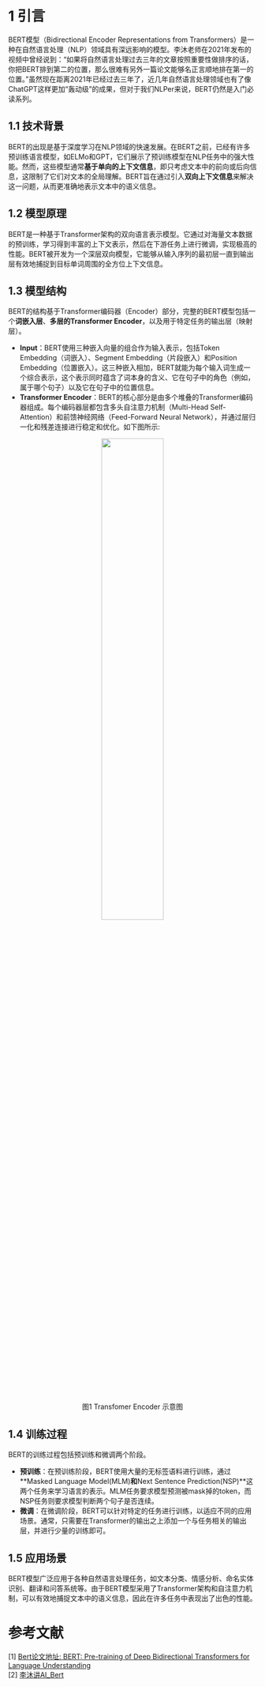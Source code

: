 # 1 引言

BERT模型（Bidirectional Encoder Representations from Transformers）是一种在自然语言处理（NLP）领域具有深远影响的模型。李沐老师在2021年发布的视频中曾经说到：“如果将自然语言处理过去三年的文章按照重要性做排序的话，你把BERT排到第二的位置，那么很难有另外一篇论文能够名正言顺地排在第一的位置。”虽然现在距离2021年已经过去三年了，近几年自然语言处理领域也有了像ChatGPT这样更加“轰动级”的成果，但对于我们NLPer来说，BERT仍然是入门必读系列。

## 1.1 技术背景
BERT的出现是基于深度学习在NLP领域的快速发展。在BERT之前，已经有许多预训练语言模型，如ELMo和GPT，它们展示了预训练模型在NLP任务中的强大性能。然而，这些模型通常**基于单向的上下文信息**，即只考虑文本中的前向或后向信息，这限制了它们对文本的全局理解。BERT旨在通过引入**双向上下文信息**来解决这一问题，从而更准确地表示文本中的语义信息。

## 1.2 模型原理
BERT是一种基于Transformer架构的双向语言表示模型。它通过对海量文本数据的预训练，学习得到丰富的上下文表示，然后在下游任务上进行微调，实现极高的性能。BERT被开发为一个深层双向模型，它能够从输入序列的最初层一直到输出层有效地捕捉到目标单词周围的全方位上下文信息。

## 1.3 模型结构
BERT的结构基于Transformer编码器（Encoder）部分，完整的BERT模型包括一个**词嵌入层**、**多层的Transformer Encoder**，以及用于特定任务的输出层（映射层）。

- **Input**：BERT使用三种嵌入向量的组合作为输入表示，包括Token Embedding（词嵌入）、Segment Embedding（片段嵌入）和Position Embedding（位置嵌入）。这三种嵌入相加，BERT就能为每个输入词生成一个综合表示，这个表示同时蕴含了词本身的含义、它在句子中的角色（例如，属于哪个句子）以及它在句子中的位置信息。
- **Transformer Encoder**：BERT的核心部分是由多个堆叠的Transformer编码器组成。每个编码器层都包含多头自注意力机制（Multi-Head Self-Attention）和前馈神经网络（Feed-Forward Neural Network），并通过层归一化和残差连接进行稳定和优化。如下图所示:
<div align=center>

<img src="./image.png" align="middle" width="50%">
</div>
<div align=center>图1 Transfomer Encoder 示意图</div>

## 1.4 训练过程
BERT的训练过程包括预训练和微调两个阶段。

- **预训练**：在预训练阶段，BERT使用大量的无标签语料进行训练，通过**Masked Language Model(MLM)**和**Next Sentence Prediction(NSP)**这两个任务来学习语言的表示。MLM任务要求模型预测被mask掉的token，而NSP任务则要求模型判断两个句子是否连续。
- **微调**：在微调阶段，BERT可以针对特定的任务进行训练，以适应不同的应用场景。通常，只需要在Transformer的输出之上添加一个与任务相关的输出层，并进行少量的训练即可。
## 1.5 应用场景
BERT模型广泛应用于各种自然语言处理任务，如文本分类、情感分析、命名实体识别、翻译和问答系统等。由于BERT模型采用了Transformer架构和自注意力机制，可以有效地捕捉文本中的语义信息，因此在许多任务中表现出了出色的性能。


# 参考文献
[1] [Bert论文地址: BERT: Pre-training of Deep Bidirectional Transformers for
Language Understanding](https://arxiv.org/abs/1908.08962 )  \
[2] [李沐讲AI_Bert](https://www.bilibili.com/video/BV1PL411M7eQ/?spm_id_from=333.337.search-card.all.click&vd_source=a7a5ff2f9d1f5a8f5e83d4a2d2ed8fb0)
